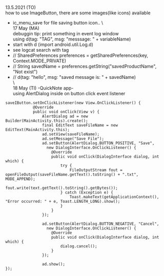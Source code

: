 
13.5.2021 (TO)  
how to use ImageButton, there are some images(like icons) available  
  - ic_menu_save for file saving button icon..
\ 
\
17 May (MA)  
debuggin tip: print something in event log window  
  using d(tag: "TAG", msg: "messsage: " + variableName)    
  - start with d (import android.util.Log.d)  
  - see logcat search with tag
  -  // SharedPreferences preferences = getSharedPreferences(key, Context.MODE_PRIVATE)
  -  // String savedName = preferences.getString("savedProductName", "Not exist")
  -  // d(tag: "hello", msg: "saved message is: " + savedName)
\
\  
18 May (TI) -QuickNote app-  
using AlertDialog inside on button click event listener  


```  
saveIButton.setOnClickListener(new View.OnClickListener() {
            @Override
            public void onClick(View v) {
                AlertDialog ad = new Builder(MainActivity.this).create();
                final EditText saveFileName = new EditText(MainActivity.this);
                ad.setView(saveFileName);
                ad.setMessage("Save File");
                ad.setButton(AlertDialog.BUTTON_POSITIVE, "Save", 
                  new DialogInterface.OnClickListener() {
                    @Override
                    public void onClick(DialogInterface dialog, int which) {
                        try {
                            FileOutputStream fout = openFileOutput(saveFileName.getText().toString() + ".txt", MODE_APPEND);
                            fout.write(text.getText().toString().getBytes());
                        } catch (Exception e) {
                            Toast.makeText(getApplicationContext(), "Error occurred: " + e, Toast.LENGTH_LONG).show();
                        }
                    }
                });

                ad.setButton(AlertDialog.BUTTON_NEGATIVE, "Cancel", 
                  new DialogInterface.OnClickListener() {
                    @Override
                    public void onClick(DialogInterface dialog, int which) {
                        dialog.cancel();
                    }
                });

                ad.show();
});
```
       
     
